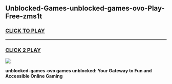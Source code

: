 
## Unblocked-Games-unblocked-games-ovo-Play-Free-zms1t
<h3>
<a href="https://premium76.site?title=unblocked-games-ovo&ref=24M">CLICK TO PLAY</a></h3>
<hr>

<h3>
<a href="https://premium76.site?title=unblocked-games-ovo&ref=24M">CLICK 2 PLAY</a>
  
</h3>

<a href="https://premium76.site?title=unblocked-games-ovo&ref=24M"><img src="https://clearcache.store/games.png"></a>


**unblocked-games-ovo games unblocked: Your Gateway to Fun and Accessible Online Gaming**
